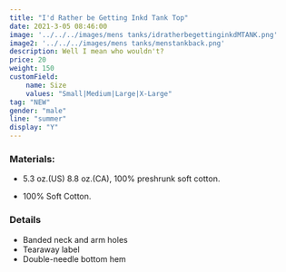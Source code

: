 ```yaml
---
title: "I'd Rather be Getting Inkd Tank Top"
date: 2021-3-05 08:46:00
image: '../../../images/mens tanks/idratherbegettinginkdMTANK.png'
image2: '../../../images/mens tanks/menstankback.png'
description: Well I mean who wouldn't?
price: 20
weight: 150
customField:
    name: Size
    values: "Small|Medium|Large|X-Large"
tag: "NEW"
gender: "male"
line: "summer"
display: "Y"
---
```


### Materials:  

- 5.3 oz.(US) 8.8 oz.(CA), 100% preshrunk soft cotton.

- 100% Soft Cotton.

### Details 

- Banded neck and arm holes
- Tearaway label
- Double-needle bottom hem